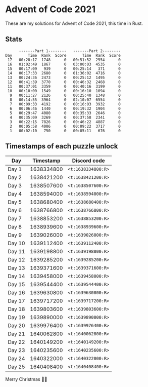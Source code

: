 # Advent of Code 2021

These are my solutions for Advent of Code 2021, this time in Rust.

## Stats

```text
      -------Part 1--------   -------Part 2--------
Day       Time  Rank  Score       Time  Rank  Score
 17   00:28:17  1748      0   00:51:52  2554      0
 16   01:02:49  1867      0   03:00:03  4535      0
 15   00:17:09   939      0   00:25:14   371      0
 14   00:17:33  2680      0   01:36:02  4716      0
 13   00:24:36  2473      0   00:25:12  1495      0
 12   00:41:39  3770      0   00:46:32  2468      0
 11   00:37:01  3359      0   00:40:16  3199      0
 10   00:10:00  1549      0   00:16:10  1094      0
  9   00:11:27  2126      0   00:25:40  1348      0
  8   00:14:55  3964      0   02:10:07  6554      0
  7   00:09:33  4192      0   00:16:03  3932      0
  6   00:06:46  1440      0   00:19:32  1904      0
  5   00:29:47  4080      0   00:35:33  2646      0
  4   00:35:09  3269      0   00:37:58  2341      0
  3   00:22:15  7826      0   00:46:22  4887      0
  2   00:05:58  4006      0   00:09:22  3717      0
  1   00:02:10   750      0   00:05:11   676      0
```

## Timestamps of each puzzle unlock

 Day    | Timestamp  | Discord code
--------|------------|--------------------
 Day 1  | 1638334800 | `<t:1638334800:R>`
 Day 2  | 1638421200 | `<t:1638421200:R>`
 Day 3  | 1638507600 | `<t:1638507600:R>`
 Day 4  | 1638594000 | `<t:1638594000:R>`
 Day 5  | 1638680400 | `<t:1638680400:R>`
 Day 6  | 1638766800 | `<t:1638766800:R>`
 Day 7  | 1638853200 | `<t:1638853200:R>`
 Day 8  | 1638939600 | `<t:1638939600:R>`
 Day 9  | 1639026000 | `<t:1639026000:R>`
 Day 10 | 1639112400 | `<t:1639112400:R>`
 Day 11 | 1639198800 | `<t:1639198800:R>`
 Day 12 | 1639285200 | `<t:1639285200:R>`
 Day 13 | 1639371600 | `<t:1639371600:R>`
 Day 14 | 1639458000 | `<t:1639458000:R>`
 Day 15 | 1639544400 | `<t:1639544400:R>`
 Day 16 | 1639630800 | `<t:1639630800:R>`
 Day 17 | 1639717200 | `<t:1639717200:R>`
 Day 18 | 1639803600 | `<t:1639803600:R>`
 Day 19 | 1639890000 | `<t:1639890000:R>`
 Day 20 | 1639976400 | `<t:1639976400:R>`
 Day 21 | 1640062800 | `<t:1640062800:R>`
 Day 22 | 1640149200 | `<t:1640149200:R>`
 Day 23 | 1640235600 | `<t:1640235600:R>`
 Day 24 | 1640322000 | `<t:1640322000:R>`
 Day 25 | 1640408400 | `<t:1640408400:R>`

Merry Christmas 🎄🦀
